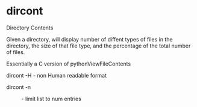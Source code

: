 dircont
=======

Directory Contents

Given a directory, will display number of diffent types of files in the
directory, the size of that file type, and the percentage of the total number
of files.

Essentially a C version of pythonViewFileContents

dircont -H <directory> - non Human readable format

dircont -n <num> <dir> - limit list to num entries
